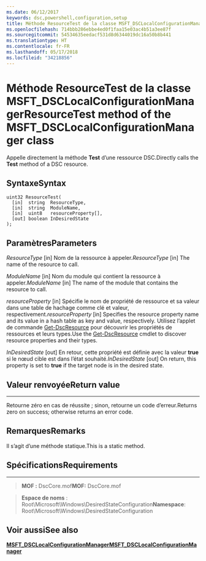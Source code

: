```yaml
---
ms.date: 06/12/2017
keywords: dsc,powershell,configuration,setup
title: Méthode ResourceTest de la classe MSFT_DSCLocalConfigurationManager
ms.openlocfilehash: 714bbb286ebbe4ed0f1faa15e03ac4b51a3ee87f
ms.sourcegitcommit: 54534635eedacf531d8d6344019dc16a50b8b441
ms.translationtype: HT
ms.contentlocale: fr-FR
ms.lasthandoff: 05/17/2018
ms.locfileid: "34218856"
---
```

# <a name="resourcetest-method-of-the-msftdsclocalconfigurationmanager-class"></a><span data-ttu-id="ce8fe-103">Méthode ResourceTest de la classe MSFT_DSCLocalConfigurationManager</span><span class="sxs-lookup"><span data-stu-id="ce8fe-103">ResourceTest method of the MSFT_DSCLocalConfigurationManager class</span></span>

<span data-ttu-id="ce8fe-104">Appelle directement la méthode **Test** d’une ressource DSC.</span><span class="sxs-lookup"><span data-stu-id="ce8fe-104">Directly calls the **Test** method of a DSC resource.</span></span>

<a name="syntax"></a><span data-ttu-id="ce8fe-105">Syntaxe</span><span class="sxs-lookup"><span data-stu-id="ce8fe-105">Syntax</span></span>
------

```mof
uint32 ResourceTest(
  [in]  string  ResourceType,
  [in]  string  ModuleName,
  [in]  uint8   resourceProperty[],
  [out] boolean InDesiredState
);
```

<a name="parameters"></a><span data-ttu-id="ce8fe-106">Paramètres</span><span class="sxs-lookup"><span data-stu-id="ce8fe-106">Parameters</span></span>
----------

<span data-ttu-id="ce8fe-107">*ResourceType* \[in\] Nom de la ressource à appeler.</span><span class="sxs-lookup"><span data-stu-id="ce8fe-107">*ResourceType* \[in\] The name of the resource to call.</span></span>

<span data-ttu-id="ce8fe-108">*ModuleName* \[in\] Nom du module qui contient la ressource à appeler.</span><span class="sxs-lookup"><span data-stu-id="ce8fe-108">*ModuleName* \[in\] The name of the module that contains the resource to call.</span></span>

<span data-ttu-id="ce8fe-109">*resourceProperty* \[in\] Spécifie le nom de propriété de ressource et sa valeur dans une table de hachage comme clé et valeur, respectivement.</span><span class="sxs-lookup"><span data-stu-id="ce8fe-109">*resourceProperty* \[in\] Specifies the resource property name and its value in a hash table as key and value, respectively.</span></span> <span data-ttu-id="ce8fe-110">Utilisez l’applet de commande [Get-DscResource](https://technet.microsoft.com/library/dn521625.aspx) pour découvrir les propriétés de ressources et leurs types.</span><span class="sxs-lookup"><span data-stu-id="ce8fe-110">Use the [Get-DscResource](https://technet.microsoft.com/library/dn521625.aspx) cmdlet to discover resource properties and their types.</span></span>

<span data-ttu-id="ce8fe-111">*InDesiredState* \[out\] En retour, cette propriété est définie avec la valeur **true** si le nœud cible est dans l’état souhaité.</span><span class="sxs-lookup"><span data-stu-id="ce8fe-111">*InDesiredState* \[out\] On return, this property is set to **true** if the target node is in the desired state.</span></span>

## <a name="return-value"></a><span data-ttu-id="ce8fe-112">Valeur renvoyée</span><span class="sxs-lookup"><span data-stu-id="ce8fe-112">Return value</span></span>
------------

<span data-ttu-id="ce8fe-113">Retourne zéro en cas de réussite ; sinon, retourne un code d’erreur.</span><span class="sxs-lookup"><span data-stu-id="ce8fe-113">Returns zero on success; otherwise returns an error code.</span></span>

## <a name="remarks"></a><span data-ttu-id="ce8fe-114">Remarques</span><span class="sxs-lookup"><span data-stu-id="ce8fe-114">Remarks</span></span>

<span data-ttu-id="ce8fe-115">Il s’agit d’une méthode statique.</span><span class="sxs-lookup"><span data-stu-id="ce8fe-115">This is a static method.</span></span>

## <a name="requirements"></a><span data-ttu-id="ce8fe-116">Spécifications</span><span class="sxs-lookup"><span data-stu-id="ce8fe-116">Requirements</span></span>
------------
><span data-ttu-id="ce8fe-117">**MOF :** DscCore.mof</span><span class="sxs-lookup"><span data-stu-id="ce8fe-117">**MOF:** DscCore.mof</span></span>

><span data-ttu-id="ce8fe-118">**Espace de noms** : Root\Microsoft\Windows\DesiredStateConfiguration</span><span class="sxs-lookup"><span data-stu-id="ce8fe-118">**Namespace**: Root\Microsoft\Windows\DesiredStateConfiguration</span></span>


## <a name="see-also"></a><span data-ttu-id="ce8fe-119">Voir aussi</span><span class="sxs-lookup"><span data-stu-id="ce8fe-119">See also</span></span>


[<span data-ttu-id="ce8fe-120">**MSFT_DSCLocalConfigurationManager**</span><span class="sxs-lookup"><span data-stu-id="ce8fe-120">**MSFT_DSCLocalConfigurationManager**</span></span>](msft-dsclocalconfigurationmanager.md)
